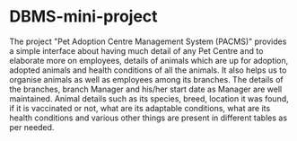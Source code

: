 # DBMS-mini-project
The project "Pet Adoption Centre Management System (PACMS)" provides a simple interface about having much detail of any Pet Centre and to elaborate more on employees, details of animals which are up for adoption, adopted animals and health conditions of all the animals. It also helps us to organise animals as well as employees among its branches. The details of the branches, branch Manager and his/her start date as Manager are well maintained. Animal details such as its species, breed, location it was found, if it is vaccinated or not, what are its adaptable conditions, what are its health conditions and various other things are present in different tables as per needed.
